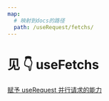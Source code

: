 ```yaml
---
map:
  # 映射到docs的路径
  path: /useRequest/fetchs/
---
```


# 见 👇 useFetchs

<a href="/docs/hooks/useFetchs/" >赋予 useRequest 并行请求的能力</a>

